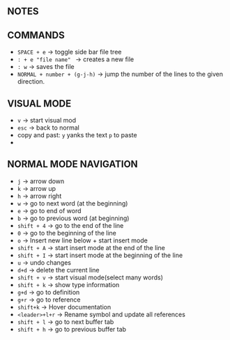 ## NOTES


## COMMANDS
- `SPACE + e` -> toggle side bar file tree
- `: + e "file name" ` -> creates a new file
- `: w` -> saves the file
- `NORMAL + number + (g-j-h)` -> jump the number of the lines to the given direction.


## VISUAL MODE
- `v` -> start visual mod 
- `esc` -> back to normal
- copy and past: `y` yanks the text `p` to paste 
- 

## NORMAL MODE NAVIGATION

- `j` -> arrow down 
- `k` -> arrow up
- `h` -> arrow right
- `w` -> go to next word (at the beginning)
- `e` -> go to end of word
- `b` -> go to previous word (at beginning)
- `shift + 4` -> go to the end of the line
- `0` -> go to the beginning of the line
- `o` -> Insert new line below + start insert mode
- `shift + A` -> start insert mode at the end of the line
- `shift + I` -> start insert mode at the beginning of the line
- `u` -> undo changes
- `d+d` -> delete the current line
- `shift + v` -> start visual mode(select many words) 
- `shift + k` -> show type information
- `g+d` -> go to definition
- `g+r` -> go to reference
- `shift+k` -> Hover documentation
- `<leader>+l+r` -> Rename symbol and update all references
- `shift + l`  → go to next buffer tab
- `shift + h` → go to previous buffer tab
